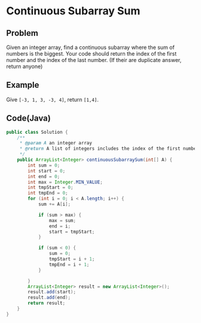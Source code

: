 # Continuous Subarray Sum

## Problem

Given an integer array, find a continuous subarray where the sum of numbers is the biggest. Your code should return the index of the first number and the index of the last number. (If their are duplicate answer, return anyone)

## Example

Give `[-3, 1, 3, -3, 4]`, return `[1,4]`.

## Code(Java)

```java
public class Solution {
    /**
     * @param A an integer array
     * @return A list of integers includes the index of the first number and the index of the last number
     */
    public ArrayList<Integer> continuousSubarraySum(int[] A) {
        int sum = 0;
        int start = 0;
        int end = 0;
        int max = Integer.MIN_VALUE;
        int tmpStart = 0;
        int tmpEnd = 0;
        for (int i = 0; i < A.length; i++) {
            sum += A[i];

            if (sum > max) {
                max = sum;
                end = i;
                start = tmpStart;
            }

            if (sum < 0) {
                sum = 0;
                tmpStart = i + 1;
                tmpEnd = i + 1;
            }

        }
        ArrayList<Integer> result = new ArrayList<Integer>();
        result.add(start);
        result.add(end);
        return result;
    }
}
```
